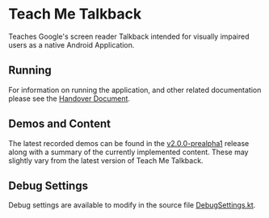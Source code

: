 # Teach Me Talkback

Teaches Google's screen reader Talkback intended for visually impaired users as a native Android Application.

## Running

For information on running the application, and other related documentation please see the [Handover Document](handover.pdf).

## Demos and Content

The latest recorded demos can be found in the [v2.0.0-prealpha1](https://github.com/TalkbackTutorial/Application/releases/tag/v2.0.0-prealpha1) release along with a summary of the currently implemented content. These may slightly vary from the latest version of Teach Me Talkback.

## Debug Settings

Debug settings are available to modify in the source file [DebugSettings.kt](app/src/main/java/com\github/talkbacktutorial/DebugSettings.kt).
